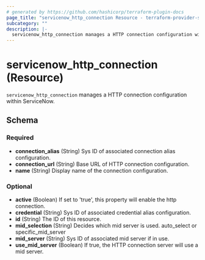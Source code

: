```yaml
---
# generated by https://github.com/hashicorp/terraform-plugin-docs
page_title: "servicenow_http_connection Resource - terraform-provider-servicenow"
subcategory: ""
description: |-
  servicenow_http_connection manages a HTTP connection configuration within ServiceNow.
---
```


# servicenow_http_connection (Resource)

`servicenow_http_connection` manages a HTTP connection configuration within ServiceNow.



<!-- schema generated by tfplugindocs -->
## Schema

### Required

- **connection_alias** (String) Sys ID of associated connection alias configuration.
- **connection_url** (String) Base URL of HTTP connection configuration.
- **name** (String) Display name of the connection configuration.

### Optional

- **active** (Boolean) If set to 'true', this property will enable the http connection.
- **credential** (String) Sys ID of associated credential alias configuration.
- **id** (String) The ID of this resource.
- **mid_selection** (String) Decides which mid server is used. auto_select or specific_mid_server
- **mid_server** (String) Sys ID of associated mid server if in use.
- **use_mid_server** (Boolean) If true, the HTTP connection server will use a mid server.


